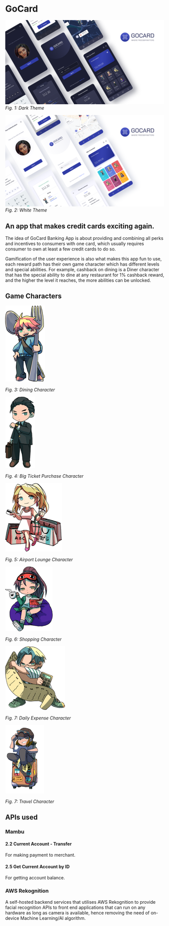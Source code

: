 # GoCard


![Alt text](/marketing/app_dark.png?raw=true "Dark theme screenshots")
*Fig. 1: Dark Theme*

![Alt text](/marketing/app_white.png?raw=true "White theme screenshots")
*Fig. 2: White Theme*

## An app that makes credit cards exciting again.

The idea of GoCard Banking App is about providing and combining all perks and incentives to consumers with one card, which usually requires consumer to own at least a few credit cards to do so.

Gamification of the user experience is also what makes this app fun to use, each reward path has their own game character which has different levels and special abilities. For example, cashback on dining is a Diner character that has the special ability to dine at any restaurant for 1% cashback reward, and the higher the level it reaches, the more abilities can be unlocked.

## Game Characters
 
 ![Alt text](/marketing/diner.png?raw=true "Diner")

 *Fig. 3: Dining Character*

 ![Alt text](/marketing/big_ticket.png?raw=true "Big Ticket Purchase")

 *Fig. 4: Big Ticket Purchase Character*

 ![Alt text](/marketing/shopper.png?raw=true "Shopper")
 
 *Fig. 5: Airport Lounge Character*

 ![Alt text](/marketing/lounge.png?raw=true "Aiport Lounge")

 *Fig. 6: Shopping Character*

 ![Alt text](/marketing/daily.png?raw=true "Daily Expense")

 *Fig. 7: Daily Expense Character*

 ![Alt text](/marketing/travel.png?raw=true "Travel")

 *Fig. 7: Travel Character*

## APIs used

### Mambu

#### 2.2 Current Account - Transfer
For making payment to merchant.

#### 2.5 Get Current Account by ID
For getting account balance.

### AWS Rekognition

A self-hosted backend services that utilises AWS Rekognition to provide facial recognition APIs to front end applications that can run on any hardware as long as camera is available, hence removing the need of on-device Machine Learning/AI algorithm.